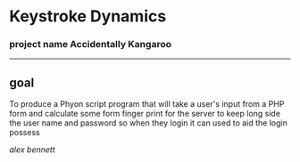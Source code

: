 # Keystroke Dynamics
### project name Accidentally Kangaroo
****

## goal
To produce a Phyon script program that will take a user's input from a PHP form and calculate some form finger print for the server to keep long side the user name and password so when they login it can used to aid the login possess  

_alex bennett_
